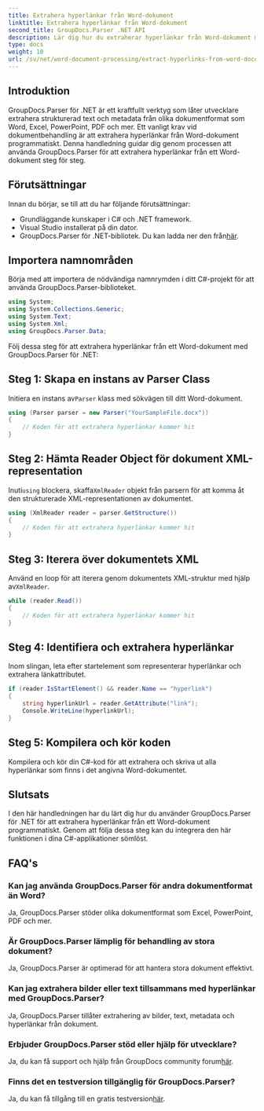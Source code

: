```yaml
---
title: Extrahera hyperlänkar från Word-dokument
linktitle: Extrahera hyperlänkar från Word-dokument
second_title: GroupDocs.Parser .NET API
description: Lär dig hur du extraherar hyperlänkar från Word-dokument med GroupDocs.Parser för .NET. Steg-för-steg guide med kodexempel.
type: docs
weight: 10
url: /sv/net/word-document-processing/extract-hyperlinks-from-word-document/
---
```

## Introduktion
GroupDocs.Parser för .NET är ett kraftfullt verktyg som låter utvecklare extrahera strukturerad text och metadata från olika dokumentformat som Word, Excel, PowerPoint, PDF och mer. Ett vanligt krav vid dokumentbehandling är att extrahera hyperlänkar från Word-dokument programmatiskt. Denna handledning guidar dig genom processen att använda GroupDocs.Parser för att extrahera hyperlänkar från ett Word-dokument steg för steg.
## Förutsättningar
Innan du börjar, se till att du har följande förutsättningar:
- Grundläggande kunskaper i C# och .NET framework.
- Visual Studio installerat på din dator.
-  GroupDocs.Parser för .NET-bibliotek. Du kan ladda ner den från[här](https://releases.groupdocs.com/parser/net/).
## Importera namnområden
Börja med att importera de nödvändiga namnrymden i ditt C#-projekt för att använda GroupDocs.Parser-biblioteket.
```csharp
using System;
using System.Collections.Generic;
using System.Text;
using System.Xml;
using GroupDocs.Parser.Data;
```
Följ dessa steg för att extrahera hyperlänkar från ett Word-dokument med GroupDocs.Parser för .NET:
## Steg 1: Skapa en instans av Parser Class
 Initiera en instans av`Parser` klass med sökvägen till ditt Word-dokument.
```csharp
using (Parser parser = new Parser("YourSampleFile.docx"))
{
    // Koden för att extrahera hyperlänkar kommer hit
}
```
## Steg 2: Hämta Reader Object för dokument XML-representation
 Inuti`using` blockera, skaffa`XmlReader` objekt från parsern för att komma åt den strukturerade XML-representationen av dokumentet.
```csharp
using (XmlReader reader = parser.GetStructure())
{
    // Koden för att extrahera hyperlänkar kommer hit
}
```
## Steg 3: Iterera över dokumentets XML
Använd en loop för att iterera genom dokumentets XML-struktur med hjälp av`XmlReader`.
```csharp
while (reader.Read())
{
    // Koden för att extrahera hyperlänkar kommer hit
}
```
## Steg 4: Identifiera och extrahera hyperlänkar
Inom slingan, leta efter startelement som representerar hyperlänkar och extrahera länkattributet.
```csharp
if (reader.IsStartElement() && reader.Name == "hyperlink")
{
    string hyperlinkUrl = reader.GetAttribute("link");
    Console.WriteLine(hyperlinkUrl);
}
```
## Steg 5: Kompilera och kör koden
Kompilera och kör din C#-kod för att extrahera och skriva ut alla hyperlänkar som finns i det angivna Word-dokumentet.
## Slutsats
I den här handledningen har du lärt dig hur du använder GroupDocs.Parser för .NET för att extrahera hyperlänkar från ett Word-dokument programmatiskt. Genom att följa dessa steg kan du integrera den här funktionen i dina C#-applikationer sömlöst.

## FAQ's
### Kan jag använda GroupDocs.Parser för andra dokumentformat än Word?
Ja, GroupDocs.Parser stöder olika dokumentformat som Excel, PowerPoint, PDF och mer.
### Är GroupDocs.Parser lämplig för behandling av stora dokument?
Ja, GroupDocs.Parser är optimerad för att hantera stora dokument effektivt.
### Kan jag extrahera bilder eller text tillsammans med hyperlänkar med GroupDocs.Parser?
Ja, GroupDocs.Parser tillåter extrahering av bilder, text, metadata och hyperlänkar från dokument.
### Erbjuder GroupDocs.Parser stöd eller hjälp för utvecklare?
 Ja, du kan få support och hjälp från GroupDocs community forum[här](https://forum.groupdocs.com/c/parser/17).
### Finns det en testversion tillgänglig för GroupDocs.Parser?
 Ja, du kan få tillgång till en gratis testversion[här](https://releases.groupdocs.com/).